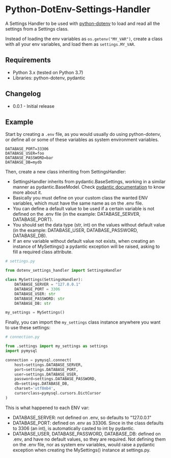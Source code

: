 # Python-DotEnv-Settings-Handler

A Settings Handler to be used with [python-dotenv](https://github.com/theskumar/python-dotenv) to load and read all the settings from a Settings class.

Instead of loading the env variables as `os.getenv("MY_VAR")`, create a class with all your env variables, and load them as `settings.MY_VAR`.

## Requirements

- Python 3.x (tested on Python 3.7)
- Libraries: python-dotenv, pydantic

## Changelog

- 0.0.1 - Initial release

## Example

Start by creating a `.env` file, as you would usually do using python-dotenv, or define all or some of these variables as system environment variables.

```
DATABASE_PORT=33306
DATABASE_USER=foo
DATABASE_PASSWORD=bar
DATABASE_DB=mydb
```

Then, create a new class inheriting from SettingsHandler:
- SettingsHandler inherits from pydantic.BaseSettings, working in a similar manner as pydantic.BaseModel. Check [pydantic documentation](https://pydantic-docs.helpmanual.io/) to know more about it.
- Basically you must define on your custom class the wanted ENV variables, which must have the same name as on the .env file.
- You can define a default value to be used if a certain variable is not defined on the .env file (in the example: DATABASE_SERVER, DATABASE_PORT).
- You should set the data type (str, int) on the values without default value (in the example: DATABASE_USER, DATABASE_PASSWORD, DATABASE_DB).
- If an env variable without default value not exists, when creating an instance of MySettings() a pydantic exception will be raised, asking to fill a required class attribute.

```python
# settings.py

from dotenv_settings_handler import SettingsHandler

class MySettings(SettingsHandler):
    DATABASE_SERVER = "127.0.0.1"
    DATABASE_PORT = 3306
    DATABASE_USER: str
    DATABASE_PASSWORD: str
    DATABASE_DB: str

my_settings = MySettings()
```

Finally, you can import the `my_settings` class instance anywhere you want to use these settings:

```python
# connection.py

from .settings import my_settings as settings
import pymysql

connection = pymysql.connect(
    host=settings.DATABASE_SERVER,
    port=settings.DATABASE_PORT,
    user=settings.DATABASE_USER,
    password=settings.DATABASE_PASSWORD,
    db=settings.DATABASE_DB,
    charset='utf8mb4',
    cursorclass=pymysql.cursors.DictCursor
)
```

This is what happened to each ENV var:

- DATABASE_SERVER: not defined on .env, so defaults to "127.0.0.1"
- DATABASE_PORT: defined on .env as 33306. Since in the class defaults to 3306 (an int), is automatically casted to int by pydantic.
- DATABASE_USER, DATABASE_PASSWORD, DATABASE_DB: defined on .env, and have no default values, so they are required. Not defining them on the .env file, nor as system env variables, would raise a pydantic exception when creating the MySettings() instance at settings.py.
